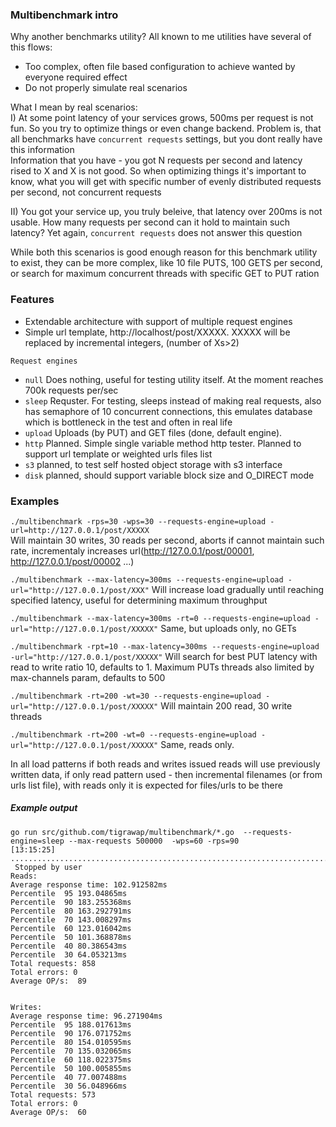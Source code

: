 ### Multibenchmark intro

Why another benchmarks utility?
All known to me utilities have several of this flows:

- Too complex, often file based configuration to achieve wanted by everyone required effect
- Do not properly simulate real scenarios

What I mean by real scenarios:  
I)  At some point latency of your services grows, 500ms per request is not fun. 
So you try to optimize things or even change backend. 
Problem is, that all benchmarks have `concurrent requests` settings, but you dont really have this information  
Information that you have - you got N requests per second and latency rised to X and X is not good.
So when optimizing things it's important to know, what you will get with specific number of evenly distributed requests per second, not concurrent requests

II) You got your service up, you truly beleive, that latency over 200ms is not usable. How many requests per second can it hold to maintain such latency? Yet again, `concurrent requests` does not answer this question

While both this scenarios is good enough reason for this benchmark utility to exist, they can be more complex, like 10 file PUTS, 100 GETS per second, or search for maximum concurrent threads with specific GET to PUT ration

### Features
- Extendable architecture with support of multiple request engines
- Simple url template, http://localhost/post/XXXXX. XXXXX will be replaced by incremental integers, (number of Xs>2)

`Request engines`  
- `null` Does nothing, useful for testing utility itself. At the moment reaches 700k requests per/sec  
- `sleep` Requster. For testing, sleeps instead of making real requests, also has semaphore of 10 concurrent connections, this emulates database which is bottleneck in the test and often in real life 
- `upload` Uploads (by PUT) and GET files (done, default engine).  
- `http` Planned. Simple single variable method http tester. Planned to support url template or weighted urls files list   
- `s3` planned, to test self hosted object storage with s3 interface  
- `disk` planned, should support variable block size and O_DIRECT mode
   
### Examples  
`./multibenchmark -rps=30 -wps=30 --requests-engine=upload -url=http://127.0.0.1/post/XXXXX`  
Will maintain 30 writes, 30 reads per second, aborts if cannot maintain such rate, incrementaly increases url(http://127.0.0.1/post/00001, http://127.0.0.1/post/00002 ...)

`./multibenchmark --max-latency=300ms --requests-engine=upload -url="http://127.0.0.1/post/XXX"`
Will increase load gradually until reaching specified latency, useful for determining maximum throughput

`./multibenchmark --max-latency=300ms -rt=0 --requests-engine=upload -url="http://127.0.0.1/post/XXXXX"`
Same, but uploads only, no GETs

`./multibenchmark -rpt=10 --max-latency=300ms --requests-engine=upload -url="http://127.0.0.1/post/XXXXX"`
Will search for best PUT latency with read to write ratio 10, defaults to 1.
Maximum PUTs threads also limited by max-channels param, defaults to 500

`./multibenchmark -rt=200 -wt=30 --requests-engine=upload -url="http://127.0.0.1/post/XXXXX"`
Will maintain 200 read, 30 write threads

`./multibenchmark -rt=200 -wt=0 --requests-engine=upload -url="http://127.0.0.1/post/XXXXX"`
Same, reads only.

In all load patterns if both reads and writes issued reads will use previously written data, if only read pattern used - then incremental filenames (or from urls list file), with reads only it is expected for files/urls to be there

##### Example output
```
go run src/github.com/tigrawap/multibenchmark/*.go  --requests-engine=sleep --max-requests 500000  -wps=60 -rps=90                               [13:15:25]
.....................................................................................................................................................................................................................................................................................................................................................................................................................................................................................................................................................................................................................................................................................................................................................................................................................................................................................................................................................................................................................................................................................................................................................................................................................................................................................................................................................................................................................................................................................................^C
 Stopped by user
Reads:
Average response time: 102.912582ms
Percentile  95 193.04865ms
Percentile  90 183.255368ms
Percentile  80 163.292791ms
Percentile  70 143.008297ms
Percentile  60 123.016042ms
Percentile  50 101.368878ms
Percentile  40 80.386543ms
Percentile  30 64.053213ms
Total requests: 858
Total errors: 0
Average OP/s:  89


Writes:
Average response time: 96.271904ms
Percentile  95 188.017613ms
Percentile  90 176.071752ms
Percentile  80 154.010595ms
Percentile  70 135.032065ms
Percentile  60 118.022375ms
Percentile  50 100.005855ms
Percentile  40 77.007488ms
Percentile  30 56.048966ms
Total requests: 573
Total errors: 0
Average OP/s:  60
```





